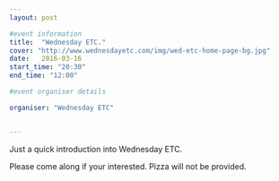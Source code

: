 ```yaml
---
layout: post

#event information
title:  "Wednesday ETC."
cover: "http://www.wednesdayetc.com/img/wed-etc-home-page-bg.jpg"
date:   2016-03-16
start_time: "20:30"
end_time: "12:00"

#event organiser details

organiser: "Wednesday ETC"


---
```


Just a quick introduction into Wednesday ETC.

Please come along if your interested. Pizza will not be provided.